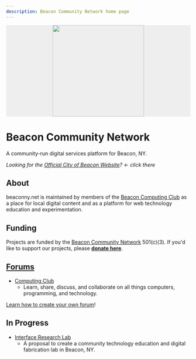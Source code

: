 ```yaml
---
description: Beacon Community Network home page
---
```



<p style="text-align: center; background-color: #eee;">
  <img src="https://user-images.githubusercontent.com/585182/176661352-e05c3841-28e0-4eea-8335-e05a3b02ab81.png" width="250">
</p>

# Beacon Community Network


A community-run digital services platform for Beacon, NY.

_Looking for the [Official City of Beacon Website](https://beaconny.gov)? &larr; click there_


## About

beaconny.net is maintained by members of the <a href="http://computing.beaconny.net">Beacon Computing Club</a> as a place for local digital content and as a platform for web technology education and experimentation.


## Funding

Projects are funded by the [Beacon Community Network](https://opencollective.com/beacon-community-network) 501(c)(3). If you'd like to support our projects, please [**donate here**](https://opencollective.com/beacon-community-network/contribute).


## [Forums](forums)

- [Computing Club](http://computing.beaconny.net)
  - Learn, share, discuss, and collaborate on all things computers, programming, and technology.

[Learn how to create your own forum](/pages/beaconny-net/start-a-new-forum)!


## In Progress

- [Interface Research Lab](https://irl.beaconny.net/)
  - A proposal to create a community technology education and digital fabrication lab in Beacon, NY.

